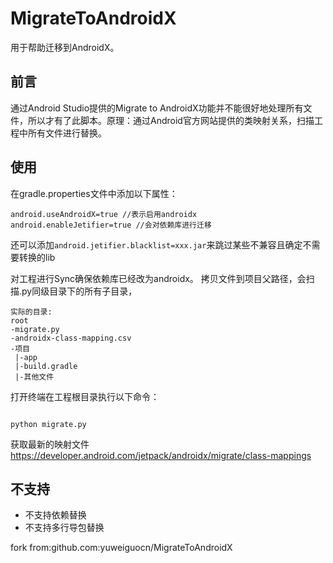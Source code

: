 # MigrateToAndroidX

用于帮助迁移到AndroidX。

## 前言
通过Android Studio提供的Migrate to AndroidX功能并不能很好地处理所有文件，所以才有了此脚本。原理：通过Android官方网站提供的类映射关系，扫描工程中所有文件进行替换。

## 使用

在gradle.properties文件中添加以下属性：
```
android.useAndroidX=true //表示启用androidx
android.enableJetifier=true //会对依赖库进行迁移

```
还可以添加`android.jetifier.blacklist=xxx.jar`来跳过某些不兼容且确定不需要转换的lib

对工程进行Sync确保依赖库已经改为androidx。
拷贝文件到项目父路径，会扫描.py同级目录下的所有子目录，

```
实际的目录:
root
-migrate.py
-androidx-class-mapping.csv
-项目
 |-app
 |-build.gradle
 |-其他文件
```



打开终端在工程根目录执行以下命令：

```

python migrate.py
```

获取最新的映射文件 https://developer.android.com/jetpack/androidx/migrate/class-mappings

## 不支持

- 不支持依赖替换
- 不支持多行导包替换  

fork from:github.com:yuweiguocn/MigrateToAndroidX